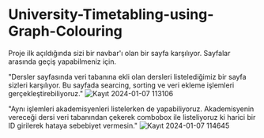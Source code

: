 # University-Timetabling-using-Graph-Colouring

Proje ilk açıldığında sizi bir navbar'ı olan bir sayfa karşılıyor. Sayfalar arasında geçiş yapabilmeniz için.

"Dersler sayfasında veri tabanına ekli olan dersleri listelediğimiz bir sayfa sizleri karşılıyor. Bu sayfada searcing, sorting  ve veri ekleme işlemleri gerçekleştirebiliyoruz."
![Kayıt 2024-01-07 113106](https://github.com/YusufUzeyir/University-Timetabling-using-Graph-Colouring/assets/92249669/18051fa4-ee75-4f0d-ab73-c8579adace34)


"Aynı işlemleri akademisyenleri listelerken de yapabiliyoruz. Akademisyenin vereceği dersi veri tabanından çekerek combobox ile listeliyoruz ki harici bir ID girilerek hataya sebebiyet vermesin."
![Kayıt 2024-01-07 114645](https://github.com/YusufUzeyir/University-Timetabling-using-Graph-Colouring/assets/92249669/90ea7ea8-fb59-4dbb-88bf-25ebb963410a)
